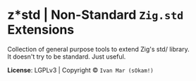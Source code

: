 # z*std | Non-Standard `Zig.std` Extensions
Collection of general purpose tools to extend Zig's std/ library.  
It doesn't try to be standard. Just useful.  

**License**:  LGPLv3 | Copyright © `Ivan Mar (sOkam!)`
